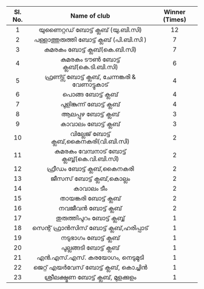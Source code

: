 | Sl. No.| Name of club|Winner (Times) |
| :-------------: |:-------------:| :-----:|   
1|യുണൈറ്റഡ് ബോട്ട് ക്ലബ് (യു.ബി.സി)|12
2|പള്ളാത്തുരുത്തി ബോട്ട് ക്ലബ് (പി.ബി.സി )|7
3|കുമരകം ബോട്ട് ക്ലബ്(കെ.ബി.സി)|7
4|കുമരകം ടൗൺ ബോട്ട് ക്ലബ്(കെ.ടി.ബി.സി)|6
5|ഫ്രണ്ട്സ് ബോട്ട് ക്ലബ്, ചേന്നങ്കരി & വേണാട്ടുകാട്|4
6|പൊങ്ങ ബോട്ട് ക്ലബ്|4
7|പുളിങ്കുന്ന് ബോട്ട് ക്ലബ്|4
8|ആലപ്പുഴ ബോട്ട് ക്ലബ്|3
9|കാവാലം ബോട്ട് ക്ലബ്|3
10|വില്ലേജ് ബോട്ട് ക്ലബ്,കൈനകരി(വി.ബി.സി)|2
11|കുമരകം വേമ്പനാട്‌ ബോട്ട്‌ ക്ലബ്ബ്(കെ.വി.ബി.സി)|2
12|ഫ്രീഡം ബോട്ട് ക്ലബ്,കൈനകരി|2
13|ജീസസ് ബോട്ട് ക്ലബ്,കൊല്ലം|2
14|കാവാലം ടീം|2
15|	തായങ്കരി ബോട്ട് ക്ലബ്|2
16|നവജീവൻ ബോട്ട് ക്ലബ്|2
17|തുരുത്തിപുറം ബോട്ട് ക്ലബ്ബ്|1
18|സെന്റ്‌ ഫ്രാൻസിസ്‌ ബോട്ട് ക്ലബ്,ഹരിപ്പാട്‌|1
19|നടുഭാഗം ബോട്ട് ക്ലബ്|1
20|പുല്ലങ്ങടി ബോട്ട് ക്ലബ്|1
21|എൻ.എസ്.എസ്. കരയോഗം, നെടുമുടി|1
22|ജെറ്റ് എയർവേസ് ബോട്ട് ക്ലബ്, കൊച്ചിൻ|1
23|ശ്രീലക്ഷ്മണ ബോട്ട് ക്ലബ്, മുളക്കുളം|1







